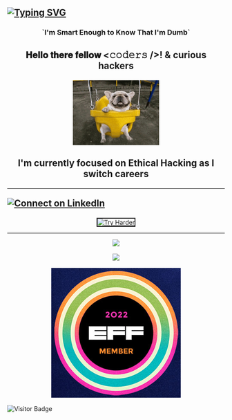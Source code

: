 <!-- SVG Typing Animation  -->

[![Typing SVG](https://readme-typing-svg.herokuapp.com?font=Press+Start+2P&color=%231023EE&size=30&duration=3000&center=true&vCenter=true&multiline=true&width=1200&height=150&lines=D4nk0St0rM;SpReAd+L0vE;ShArE+Kn0wLeDgE)](https://git.io/typing-svg)
---


<h3><p align="center">
    `I'm Smart Enough to Know That I'm Dumb`
    </p></h3>

<h2> <p align="center">
    𝐇𝐞𝐥𝐥𝐨 𝐭𝐡𝐞𝐫𝐞 𝐟𝐞𝐥𝐥𝐨𝐰 <𝚌𝚘𝚍𝚎𝚛𝚜 />! & curious hackers 
    </p></h2>

<p align="center">
<img align="center" src='images/OUBghqZ.gif' width='200"'>
</p>

<h2><p align="center">
I'm currently focused on Ethical Hacking as I switch careers
    
---

    
[![Connect on LinkedIn](https://img.shields.io/badge/--linkedin?label=LinkedIn&logo=LinkedIn&style=social)](https://www.linkedin.com/in/mjmchale)

</p></h2>

<p align="center">
<a href="http://www.youtube.com/watch?feature=player_embedded&v=t-bgRQfeW64
" target="_blank"><img src="http://img.youtube.com/vi/t-bgRQfeW64/0.jpg" 
alt="Try Harder" width="350" height="180" border="2" /></a>
</p>



---



</details>



<p align="center">

<img src="https://github-readme-stats.vercel.app/api/top-langs/?username=D4nk0St0rM&layout=compact&count_private=true&theme=gruvbox" />

</p>

<p align="center">
    <img src ="https://github.com/D4nk0St0rM/pentesting_ethical_hacking/blob/main/assets/2021-member-badge.png" />

 <p align="center">
    <img src ="images/member-badge-2022b.png" />

![Visitor Badge](https://visitor-badge.laobi.icu/badge?page_id=D4nk0St0rM.D4nk0St0rM)
</p>



<!--
**D4nk0St0rM/D4nk0St0rM** is a ✨ _special_ ✨ repository because its `README.md` (this file) appears on your GitHub profile.

Here are some ideas to get you started:

- 🔭 I’m currently working on ...
- 🌱 I’m currently learning ...
- 👯 I’m looking to collaborate on ...
- 🤔 I’m looking for help with ...
- 💬 Ask me about ...
- 📫 How to reach me: ...
- 😄 Pronouns: ...
- ⚡ Fun fact: ...

<a href="https://github.com/d4nk0st0rm/">
  <img align="left" src="https://github-readme-stats.vercel.app/api/pin/?username=d4nk0st0rm&repo=pentesting_ethical_hacking" />
</a>
-->


